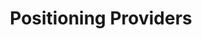---
title: Positioning Providers
toc: true
eleventyNavigation:
  title: Positioning Providers
  key: cms-positioning
  parent: cms
  order: 20
---